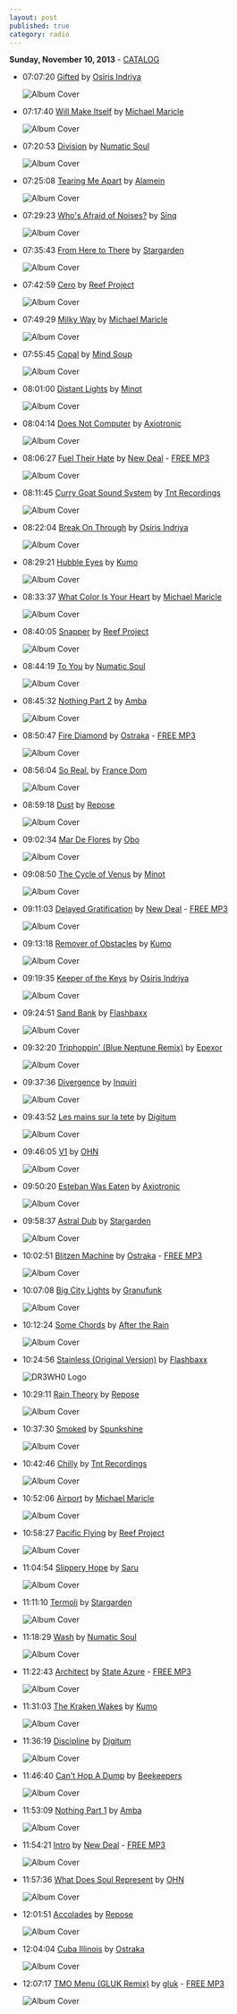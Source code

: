 ```yaml
---
layout: post
published: true
category: radio
---
```


**Sunday, November 10, 2013** - [CATALOG](/2013/11/10/michael-maricle-radio-catalog)

*   07:07:20  [Gifted](http://goo.gl/n3yHI5) by [Osiris Indriya](http://www.last.fm/music/Osiris+Indriya)

    ![Album Cover](http://userserve-ak.last.fm/serve/174s/39885825.jpg "Break On Through EP")

*   07:17:40  [Will Make Itself](http://goo.gl/Y42qtF) by [Michael Maricle](http://www.last.fm/music/Michael+Maricle)

    ![Album Cover](http://userserve-ak.last.fm/serve/174s/25202665.jpg "Reflections")

*   07:20:53  [Division](http://goo.gl/m379uP) by [Numatic Soul](http://www.last.fm/music/Numatic+Soul)

    ![Album Cover](http://userserve-ak.last.fm/serve/174s/33152315.jpg "Clean Machine")

*   07:25:08  [Tearing Me Apart](http://goo.gl/bZvCIy) by [Alamein](http://www.last.fm/music/Alamein)

    ![Album Cover](http://userserve-ak.last.fm/serve/174s/8983543.jpg "Rhetorical Question EP")

*   07:29:23  [Who's Afraid of Noises?](http://goo.gl/PtfqXB) by [Sinq](http://www.last.fm/music/Sinq)

    ![Album Cover](http://userserve-ak.last.fm/serve/174s/21747603.jpg "Passage LP")

*   07:35:43  [From Here to There](http://goo.gl/Ip6DIS) by [Stargarden](http://www.last.fm/music/Stargarden)

    ![Album Cover](http://userserve-ak.last.fm/serve/174s/33002269.jpg "Step Off")

*   07:42:59  [Cero](http://goo.gl/0ytsG0) by [Reef Project](http://www.last.fm/music/Reef+Project)

    ![Album Cover](http://userserve-ak.last.fm/serve/174s/30058517.jpg "Hydro Dynamic")

*   07:49:29  [Milky Way](http://goo.gl/ZkT1Hm) by [Michael Maricle](http://www.last.fm/music/Michael+Maricle)

    ![Album Cover](http://userserve-ak.last.fm/serve/174s/30567603.jpg "French Press")

*   07:55:45  [Copal](http://goo.gl/Ypfhz1) by [Mind Soup](http://www.last.fm/music/Mind+Soup)

    ![Album Cover](http://userserve-ak.last.fm/serve/174s/10136397.jpg "Love Songs For Gifted Children")

*   08:01:00  [Distant Lights](http://goo.gl/wJ2rDC) by [Minot](http://www.last.fm/music/Minot)

    ![Album Cover](http://userserve-ak.last.fm/serve/174s/73704488.jpg "Distant Lights")

*   08:04:14  [Does Not Computer](http://goo.gl/jqORc0) by [Axiotronic](http://www.last.fm/music/Axiotronic)

    ![Album Cover](http://userserve-ak.last.fm/serve/174s/33164223.jpg "Of Latitude And Longitude")

*   08:06:27  [Fuel Their Hate](http://goo.gl/oKJijh) by [New Deal](http://www.last.fm/music/New+Deal) - [FREE MP3](http://goo.gl/Q6bdtS)

    ![Album Cover](http://userserve-ak.last.fm/serve/174s/86149551.jpg "New Deal Demo 2012")

*   08:11:45  [Curry Goat Sound System](http://goo.gl/SIe7z4) by [Tnt Recordings](http://www.last.fm/music/Tnt+Recordings)

    ![Album Cover](http://userserve-ak.last.fm/serve/174s/8958611.jpg "TNT")

*   08:22:04  [Break On Through](http://goo.gl/v3Nhzm) by [Osiris Indriya](http://www.last.fm/music/Osiris+Indriya)

    ![Album Cover](http://userserve-ak.last.fm/serve/174s/39885825.jpg "Break On Through EP")

*   08:29:21  [Hubble Eyes](http://goo.gl/T1VVhu) by [Kumo](http://www.last.fm/music/Kumo)

    ![Album Cover](http://userserve-ak.last.fm/serve/174s/7207787.gif "Kaminari")

*   08:33:37  [What Color Is Your Heart](http://goo.gl/ADPV8r) by [Michael Maricle](http://www.last.fm/music/Michael+Maricle)

    ![Album Cover](http://userserve-ak.last.fm/serve/174s/30567603.jpg "French Press")

*   08:40:05  [Snapper](http://goo.gl/87Hept) by [Reef Project](http://www.last.fm/music/Reef+Project)

    ![Album Cover](http://userserve-ak.last.fm/serve/174s/46231121.jpg "Shallow Waters EP")

*   08:44:19  [To You](http://goo.gl/o4OuUn) by [Numatic Soul](http://www.last.fm/music/Numatic+Soul)

    ![Album Cover](http://userserve-ak.last.fm/serve/174s/33152315.jpg "Clean Machine")

*   08:45:32  [Nothing Part 2](http://goo.gl/z8sIyM) by [Amba](http://www.last.fm/music/Amba)

    ![Album Cover](http://userserve-ak.last.fm/serve/174s/30047635.jpg "Blue Pie Groove Vol.11")

*   08:50:47  [Fire Diamond](http://goo.gl/C6TSo6) by [Ostraka](http://www.last.fm/music/Ostraka) - [FREE MP3](http://goo.gl/4GA1uh)

    ![Album Cover](http://userserve-ak.last.fm/serve/174s/31305583.jpg "Precambrian Resonance")

*   08:56:04  [So Real.](http://goo.gl/1Gh42U) by [France Dom](http://www.last.fm/music/France+Dom)

    ![Album Cover](http://cdn.last.fm/flatness/catalogue/noimage/2/default_album_medium.png "Modernism")

*   08:59:18  [Dust](http://goo.gl/oNt7cu) by [Repose](http://www.last.fm/music/Repose)

    ![Album Cover](http://userserve-ak.last.fm/serve/174s/86423087.jpg "After the Equinox")

*   09:02:34  [Mar De Flores](http://goo.gl/5WXO8H) by [Obo](http://www.last.fm/music/Obo)

    ![Album Cover](http://userserve-ak.last.fm/serve/174s/73261914.jpg "Lunares")

*   09:08:50  [The Cycle of Venus](http://goo.gl/wv72YX) by [Minot](http://www.last.fm/music/Minot)

    ![Album Cover](http://userserve-ak.last.fm/serve/174s/73704466.jpg "One Day")

*   09:11:03  [Delayed Gratification](http://goo.gl/orl9hs) by [New Deal](http://www.last.fm/music/New+Deal) - [FREE MP3](http://goo.gl/GRmp8z)

    ![Album Cover](http://userserve-ak.last.fm/serve/174s/86149551.jpg "New Deal Demo 2012")

*   09:13:18  [Remover of Obstacles](http://goo.gl/vsxKNz) by [Kumo](http://www.last.fm/music/Kumo)

    ![Album Cover](http://userserve-ak.last.fm/serve/174s/7207787.gif "Kaminari")

*   09:19:35  [Keeper of the Keys](http://goo.gl/TNwQ94) by [Osiris Indriya](http://www.last.fm/music/Osiris+Indriya)

    ![Album Cover](http://userserve-ak.last.fm/serve/174s/39905693.png "Reach Within")

*   09:24:51  [Sand Bank](http://goo.gl/W9AEq2) by [Flashbaxx](http://www.last.fm/music/Flashbaxx)

    ![Album Cover](http://userserve-ak.last.fm/serve/174s/4940095.jpg "The Changing Tides EP")

*   09:32:20  [Triphoppin' (Blue Neptune Remix)](http://goo.gl/3aIpnR) by [Epexor](http://www.last.fm/music/Epexor)

    ![Album Cover](http://userserve-ak.last.fm/serve/174s/71006458.jpg "Triphoppin'")

*   09:37:36  [Divergence](http://goo.gl/ZHfpkY) by [Inquiri](http://www.last.fm/music/Inquiri)

    ![Album Cover](http://userserve-ak.last.fm/serve/174s/40494087.jpg "Walk For Miles")

*   09:43:52  [Les mains sur la tete](http://goo.gl/h2MMgq) by [Digitum](http://www.last.fm/music/Digitum)

    ![Album Cover](http://userserve-ak.last.fm/serve/174s/71463840.jpg "Horizontale")

*   09:46:05  [V1](http://goo.gl/JpgBaV) by [OHN](http://www.last.fm/music/OHN)

    ![Album Cover](http://cdn.last.fm/flatness/catalogue/noimage/2/default_album_medium.png "Let's Get It")

*   09:50:20  [Esteban Was Eaten](http://goo.gl/GqjBaW) by [Axiotronic](http://www.last.fm/music/Axiotronic)

    ![Album Cover](http://userserve-ak.last.fm/serve/174s/33163937.jpg "Yellow Cocktail Music")

*   09:58:37  [Astral Dub](http://goo.gl/uCejlq) by [Stargarden](http://www.last.fm/music/Stargarden)

    ![Album Cover](http://userserve-ak.last.fm/serve/174s/33018953.jpg "Ambient Excursions")

*   10:02:51  [Blitzen Machine](http://goo.gl/RBTzl5) by [Ostraka](http://www.last.fm/music/Ostraka) - [FREE MP3](http://goo.gl/RvEC9N)

    ![Album Cover](http://userserve-ak.last.fm/serve/174s/31305583.jpg "Precambrian Resonance")

*   10:07:08  [Big City Lights](http://goo.gl/eBEHES) by [Granufunk](http://www.last.fm/music/Granufunk)

    ![Album Cover](http://userserve-ak.last.fm/serve/174s/8638395.jpg "Granufunk")

*   10:12:24  [Some Chords](http://goo.gl/5tuqnL) by [After the Rain](http://www.last.fm/music/After+the+Rain)

    ![Album Cover](http://userserve-ak.last.fm/serve/174s/68717550.jpg "After the Rain (House Set)")

*   10:24:56  [Stainless (Original Version)](http://goo.gl/vBHBxj) by [Flashbaxx](http://www.last.fm/music/Flashbaxx)

    ![DR3WH0 Logo](https://dl.dropboxusercontent.com/u/8239797/DR3WH0.png "DR3WH0 RadioBlog")

*   10:29:11  [Rain Theory](http://goo.gl/uidSqP) by [Repose](http://www.last.fm/music/Repose)

    ![Album Cover](http://userserve-ak.last.fm/serve/174s/86423087.jpg "After the Equinox")

*   10:37:30  [Smoked](http://goo.gl/UcmWG4) by [Spunkshine](http://www.last.fm/music/Spunkshine)

    ![Album Cover](http://userserve-ak.last.fm/serve/174s/40584987.jpg "And Yet It Moves")

*   10:42:46  [Chilly](http://goo.gl/73EhQr) by [Tnt Recordings](http://www.last.fm/music/Tnt+Recordings)

    ![Album Cover](http://userserve-ak.last.fm/serve/174s/8958611.jpg "TNT")

*   10:52:06  [Airport](http://goo.gl/WVoOjp) by [Michael Maricle](http://www.last.fm/music/Michael+Maricle)

    ![Album Cover](http://userserve-ak.last.fm/serve/174s/25202665.jpg "Reflections")

*   10:58:27  [Pacific Flying](http://goo.gl/6P4QZS) by [Reef Project](http://www.last.fm/music/Reef+Project)

    ![Album Cover](http://userserve-ak.last.fm/serve/174s/46231121.jpg "Shallow Waters EP")

*   11:04:54  [Slippery Hope](http://goo.gl/AwmgmS) by [Saru](http://www.last.fm/music/Saru)

    ![Album Cover](http://userserve-ak.last.fm/serve/174s/39365583.png "The Pearl")

*   11:11:10  [Termoli](http://goo.gl/RLyPIL) by [Stargarden](http://www.last.fm/music/Stargarden)

    ![Album Cover](http://userserve-ak.last.fm/serve/174s/33094447.jpg "Music for Modern Listening")

*   11:18:29  [Wash](http://goo.gl/3XSniQ) by [Numatic Soul](http://www.last.fm/music/Numatic+Soul)

    ![Album Cover](http://userserve-ak.last.fm/serve/174s/33152315.jpg "Clean Machine")

*   11:22:43  [Architect](http://goo.gl/mOCbqM) by [State Azure](http://www.last.fm/music/State+Azure) - [FREE MP3](http://goo.gl/x0rJsF)

    ![Album Cover](http://userserve-ak.last.fm/serve/174s/75795246.jpg "Outlines")

*   11:31:03  [The Kraken Wakes](http://goo.gl/Zv98NA) by [Kumo](http://www.last.fm/music/Kumo)

    ![Album Cover](http://userserve-ak.last.fm/serve/174s/7207787.gif "Kaminari")

*   11:36:19  [Discipline](http://goo.gl/yKWkGw) by [Digitum](http://www.last.fm/music/Digitum)

    ![Album Cover](http://userserve-ak.last.fm/serve/174s/33000029.jpg "Discipline")

*   11:46:40  [Can't Hop A Dump](http://goo.gl/KHoOCR) by [Beekeepers](http://www.last.fm/music/Beekeepers)

    ![Album Cover](http://userserve-ak.last.fm/serve/174s/57394141.jpg "Letter # One One")

*   11:53:09  [Nothing Part 1](http://goo.gl/CBGYue) by [Amba](http://www.last.fm/music/Amba)

    ![Album Cover](http://userserve-ak.last.fm/serve/174s/30044359.jpg "Blue Pie Groove Vol.10")

*   11:54:21  [Intro](http://goo.gl/cIK4ZE) by [New Deal](http://www.last.fm/music/New+Deal) - [FREE MP3](http://goo.gl/Ky1QaA)

    ![Album Cover](http://userserve-ak.last.fm/serve/174s/86149551.jpg "New Deal Demo 2012")

*   11:57:36  [What Does Soul Represent](http://goo.gl/RxNb7w) by [OHN](http://www.last.fm/music/OHN)

    ![Album Cover](http://cdn.last.fm/flatness/catalogue/noimage/2/default_album_medium.png "Untitled Album")

*   12:01:51  [Accolades](http://goo.gl/vVICig) by [Repose](http://www.last.fm/music/Repose)

    ![Album Cover](http://userserve-ak.last.fm/serve/174s/86423087.jpg "After the Equinox")

*   12:04:04  [Cuba Illinois](http://goo.gl/pkimHA) by [Ostraka](http://www.last.fm/music/Ostraka)

    ![Album Cover](http://userserve-ak.last.fm/serve/174s/31305583.jpg "Precambrian Resonance")

*   12:07:17  [TMO Menu (GLUK Remix)](http://goo.gl/8MOcmH) by [gluk](http://www.last.fm/music/gluk) - [FREE MP3](http://goo.gl/R2AA9q)

    ![Album Cover](http://cdn.last.fm/flatness/catalogue/noimage/2/default_album_medium.png "TrackMania remixes")

